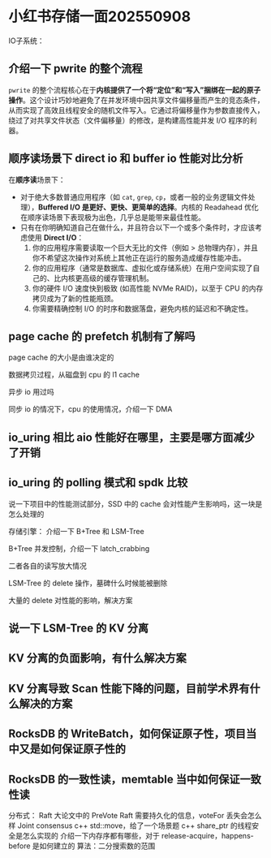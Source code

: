 # 小红书存储一面202550908



IO子系统：

## 介绍一下 pwrite 的整个流程

`pwrite` 的整个流程核心在于**内核提供了一个将“定位”和“写入”捆绑在一起的原子操作**。这个设计巧妙地避免了在并发环境中因共享文件偏移量而产生的竞态条件，从而实现了高效且线程安全的随机文件写入。它通过将偏移量作为参数直接传入，绕过了对共享文件状态（文件偏移量）的修改，是构建高性能并发 I/O 程序的利器。



## 顺序读场景下 direct io 和 buffer io 性能对比分析

在**顺序读**场景下：

- 对于绝大多数普通应用程序（如 `cat`, `grep`, `cp`，或者一般的业务逻辑文件处理），**Buffered I/O 是更好、更快、更简单的选择**。内核的 Readahead 优化在顺序读场景下表现极为出色，几乎总是能带来最佳性能。
- 只有在你明确知道自己在做什么，并且符合以下一个或多个条件时，才应该考虑使用 **Direct I/O**：
  1. 你的应用程序需要读取一个巨大无比的文件（例如 > 总物理内存），并且你不希望这次操作对系统上其他正在运行的服务造成缓存性能冲击。
  2. 你的应用程序（通常是数据库、虚拟化或存储系统）在用户空间实现了自己的、比内核更高级的缓存管理机制。
  3. 你的硬件 I/O 速度快到极致 (如高性能 NVMe RAID)，以至于 CPU 的内存拷贝成为了新的性能瓶颈。
  4. 你需要精确控制 I/O 的时序和数据落盘，避免内核的延迟和不确定性。



## page cache 的 prefetch 机制有了解吗





page cache 的大小是由谁决定的

数据拷贝过程，从磁盘到 cpu 的 l1 cache

异步 io 用过吗

同步 io 的情况下，cpu 的使用情况，介绍一下 DMA



## io_uring 相比 aio 性能好在哪里，主要是哪方面减少了开销



## io_uring 的 polling 模式和 spdk 比较





说一下项目中的性能测试部分，SSD 中的 cache 会对性能产生影响吗，这一块是怎么处理的

存储引擎：
介绍一下 B+Tree 和 LSM-Tree

B+Tree 并发控制，介绍一下 latch_crabbing

二者各自的读写放大情况

LSM-Tree 的 delete 操作，墓碑什么时候能被删除

大量的 delete 对性能的影响，解决方案

## 说一下 LSM-Tree 的 KV 分离





## KV 分离的负面影响，有什么解决方案





## KV 分离导致 Scan 性能下降的问题，目前学术界有什么解决的方案





## RocksDB 的 WriteBatch，如何保证原子性，项目当中又是如何保证原子性的





## RocksDB 的一致性读，memtable 当中如何保证一致性读





分布式：
Raft 大论文中的 PreVote
Raft 需要持久化的信息，voteFor 丢失会怎么样
Joint consensus
c++
std::move，给了一个场景题
c++ share_ptr 的线程安全是怎么实现的
介绍一下内存序都有哪些，对于 release-acquire，happens-before 是如何建立的
算法：二分搜索数的范围